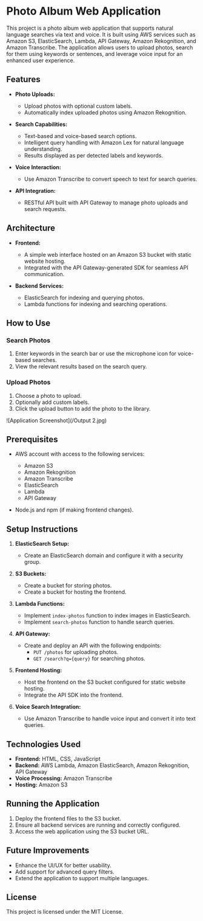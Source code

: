 # Photo Album Web Application

This project is a photo album web application that supports natural language searches via text and voice. It is built using AWS services such as Amazon S3, ElasticSearch, Lambda, API Gateway, Amazon Rekognition, and Amazon Transcribe. The application allows users to upload photos, search for them using keywords or sentences, and leverage voice input for an enhanced user experience.

## Features

- **Photo Uploads:**
  - Upload photos with optional custom labels.
  - Automatically index uploaded photos using Amazon Rekognition.

- **Search Capabilities:**
  - Text-based and voice-based search options.
  - Intelligent query handling with Amazon Lex for natural language understanding.
  - Results displayed as per detected labels and keywords.

- **Voice Interaction:**
  - Use Amazon Transcribe to convert speech to text for search queries.

- **API Integration:**
  - RESTful API built with API Gateway to manage photo uploads and search requests.

## Architecture

- **Frontend:**
  - A simple web interface hosted on an Amazon S3 bucket with static website hosting.
  - Integrated with the API Gateway-generated SDK for seamless API communication.

- **Backend Services:**
  - ElasticSearch for indexing and querying photos.
  - Lambda functions for indexing and searching operations.

## How to Use

### Search Photos
1. Enter keywords in the search bar or use the microphone icon for voice-based searches.
2. View the relevant results based on the search query.

### Upload Photos
1. Choose a photo to upload.
2. Optionally add custom labels.
3. Click the upload button to add the photo to the library.

![Application Screenshot](/Output 2.jpg)

## Prerequisites

- AWS account with access to the following services:
  - Amazon S3
  - Amazon Rekognition
  - Amazon Transcribe
  - ElasticSearch
  - Lambda
  - API Gateway

- Node.js and npm (if making frontend changes).

## Setup Instructions

1. **ElasticSearch Setup:**
   - Create an ElasticSearch domain and configure it with a security group.

2. **S3 Buckets:**
   - Create a bucket for storing photos.
   - Create a bucket for hosting the frontend.

3. **Lambda Functions:**
   - Implement `index-photos` function to index images in ElasticSearch.
   - Implement `search-photos` function to handle search queries.

4. **API Gateway:**
   - Create and deploy an API with the following endpoints:
     - `PUT /photos` for uploading photos.
     - `GET /search?q={query}` for searching photos.

5. **Frontend Hosting:**
   - Host the frontend on the S3 bucket configured for static website hosting.
   - Integrate the API SDK into the frontend.

6. **Voice Search Integration:**
   - Use Amazon Transcribe to handle voice input and convert it into text queries.

## Technologies Used

- **Frontend:** HTML, CSS, JavaScript
- **Backend:** AWS Lambda, Amazon ElasticSearch, Amazon Rekognition, API Gateway
- **Voice Processing:** Amazon Transcribe
- **Hosting:** Amazon S3

## Running the Application

1. Deploy the frontend files to the S3 bucket.
2. Ensure all backend services are running and correctly configured.
3. Access the web application using the S3 bucket URL.

## Future Improvements

- Enhance the UI/UX for better usability.
- Add support for advanced query filters.
- Extend the application to support multiple languages.

## License

This project is licensed under the MIT License.
